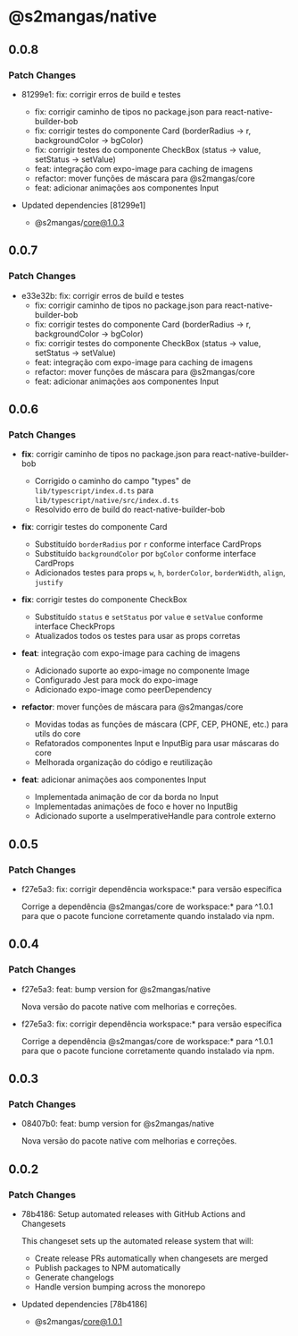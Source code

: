 # @s2mangas/native

## 0.0.8

### Patch Changes

- 81299e1: fix: corrigir erros de build e testes
  - fix: corrigir caminho de tipos no package.json para react-native-builder-bob
  - fix: corrigir testes do componente Card (borderRadius -> r, backgroundColor -> bgColor)
  - fix: corrigir testes do componente CheckBox (status -> value, setStatus -> setValue)
  - feat: integração com expo-image para caching de imagens
  - refactor: mover funções de máscara para @s2mangas/core
  - feat: adicionar animações aos componentes Input

- Updated dependencies [81299e1]
  - @s2mangas/core@1.0.3

## 0.0.7

### Patch Changes

- e33e32b: fix: corrigir erros de build e testes
  - fix: corrigir caminho de tipos no package.json para react-native-builder-bob
  - fix: corrigir testes do componente Card (borderRadius -> r, backgroundColor -> bgColor)
  - fix: corrigir testes do componente CheckBox (status -> value, setStatus -> setValue)
  - feat: integração com expo-image para caching de imagens
  - refactor: mover funções de máscara para @s2mangas/core
  - feat: adicionar animações aos componentes Input

## 0.0.6

### Patch Changes

- **fix**: corrigir caminho de tipos no package.json para react-native-builder-bob
  - Corrigido o caminho do campo "types" de `lib/typescript/index.d.ts` para `lib/typescript/native/src/index.d.ts`
  - Resolvido erro de build do react-native-builder-bob

- **fix**: corrigir testes do componente Card
  - Substituído `borderRadius` por `r` conforme interface CardProps
  - Substituído `backgroundColor` por `bgColor` conforme interface CardProps
  - Adicionados testes para props `w`, `h`, `borderColor`, `borderWidth`, `align`, `justify`

- **fix**: corrigir testes do componente CheckBox
  - Substituído `status` e `setStatus` por `value` e `setValue` conforme interface CheckProps
  - Atualizados todos os testes para usar as props corretas

- **feat**: integração com expo-image para caching de imagens
  - Adicionado suporte ao expo-image no componente Image
  - Configurado Jest para mock do expo-image
  - Adicionado expo-image como peerDependency

- **refactor**: mover funções de máscara para @s2mangas/core
  - Movidas todas as funções de máscara (CPF, CEP, PHONE, etc.) para utils do core
  - Refatorados componentes Input e InputBig para usar máscaras do core
  - Melhorada organização do código e reutilização

- **feat**: adicionar animações aos componentes Input
  - Implementada animação de cor da borda no Input
  - Implementadas animações de foco e hover no InputBig
  - Adicionado suporte a useImperativeHandle para controle externo

## 0.0.5

### Patch Changes

- f27e5a3: fix: corrigir dependência workspace:\* para versão específica

  Corrige a dependência @s2mangas/core de workspace:\* para ^1.0.1 para que o pacote funcione corretamente quando instalado via npm.

## 0.0.4

### Patch Changes

- f27e5a3: feat: bump version for @s2mangas/native

  Nova versão do pacote native com melhorias e correções.

- f27e5a3: fix: corrigir dependência workspace:\* para versão específica

  Corrige a dependência @s2mangas/core de workspace:\* para ^1.0.1 para que o pacote funcione corretamente quando instalado via npm.

## 0.0.3

### Patch Changes

- 08407b0: feat: bump version for @s2mangas/native

  Nova versão do pacote native com melhorias e correções.

## 0.0.2

### Patch Changes

- 78b4186: Setup automated releases with GitHub Actions and Changesets

  This changeset sets up the automated release system that will:
  - Create release PRs automatically when changesets are merged
  - Publish packages to NPM automatically
  - Generate changelogs
  - Handle version bumping across the monorepo

- Updated dependencies [78b4186]
  - @s2mangas/core@1.0.1
